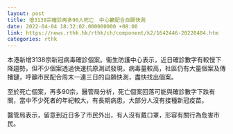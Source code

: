 ```yaml
---
layout: post
title: 增3138宗確診再多90人死亡　中心籲配合自願快測
date: 2022-04-04 18:32:02.000000000 +08:00
link: https://news.rthk.hk/rthk/ch/component/k2/1642446-20220404.htm
categories: rthk
---
```


本港新增3138宗新冠病毒確診個案。衞生防護中心表示，近日確診數字有較慢下降趨勢，但不少個案透過快速抗原測試發現，病毒量較高，社區仍有大量個案及傳播鏈，呼籲市民配合周末一連三日的自願快測，盡快找出個案。

至於死亡個案，再多90宗，醫管局分析，死亡個案回落可能與確診數字下跌有關，當中不少死者的年紀較大，有長期病患，大部分人沒有接種新冠疫苗。

醫管局表示，留意到近日多了市民外出，有人沒有戴口罩，形容有關行為危害市民。
